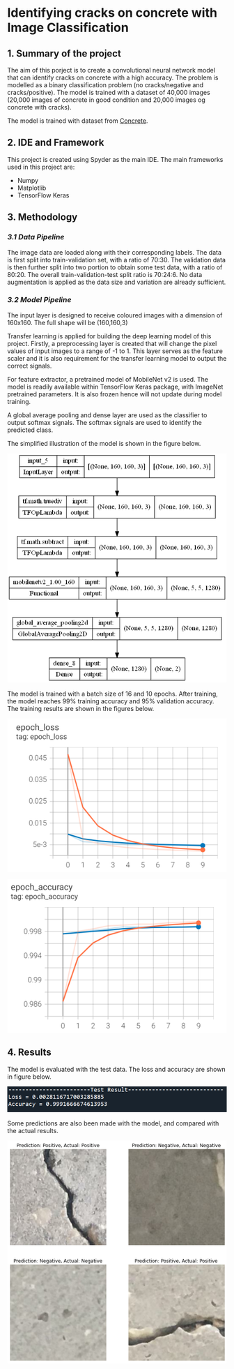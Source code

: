 # Identifying cracks on concrete with Image Classification

## 1. Summary of the project
The aim of this porject is to create a convolutional neural network model that can identify cracks on concrete with a high accuracy.
The problem is modelled as a binary classification problem (no cracks/negative and cracks/positive). 
The model is trained with a dataset of 40,000 images (20,000 images of concrete in good condition and 20,000 images og concrete with cracks).

The model is trained with dataset from [Concrete](https://data.mendeley.com/datasets/5y9wdsg2zt/2).

## 2. IDE and Framework
This project is created using Spyder as the main IDE. The main frameworks used in this project are:
- Numpy
- Matplotlib
- TensorFlow Keras

## 3. Methodology

### _3.1 Data Pipeline_
The image data are loaded along with their corresponding labels. The data is first split into train-validation set, with a ratio of 70:30.
The validation data is then further split into two portion to obtain some test data, with a ratio of 80:20. The overall train-validation-test
split ratio is 70:24:6. No data augmentation is applied as the data size and variation are already sufficient.

### _3.2 Model Pipeline_
The input layer is designed to receive coloured images with a dimension of 160x160. The full shape will be (160,160,3)

Transfer learning is applied for building the deep learning model of this project. Firstly, a preprocessing layer is created that will change the pixel values of input images to a range of -1 to 1. 
This layer serves as the feature scaler and it is also requirement for the transfer learning model to output the correct signals.

For feature extractor, a pretrained model of MobileNet v2 is used. The model is readily available within TensorFlow Keras package, with ImageNet pretrained parameters.
It is also frozen hence will not update during model training.

A global average pooling and dense layer are used as the classifier to output softmax signals. The softmax signals are used to identify the predicted class.

The simplified illustration of the model is shown in the figure below.

![alt text](https://github.com/paan234/AI05-repo-3/blob/main/Image/Model.png )

The model is trained with a batch size of 16 and 10 epochs. After training, the model reaches 99% training accuracy and 95% validation accuracy. 
The training results are shown in the figures below.

![alt text](https://github.com/paan234/AI05-repo-3/blob/main/Image/loss_graph.png)

![alt text](https://github.com/paan234/AI05-repo-3/blob/main/Image/accuracy_graph.png)

## 4. Results
The model is evaluated with the test data. The loss and accuracy are shown in figure below.

![alt text](https://github.com/paan234/AI05-repo-3/blob/main/Image/Test_result.png)

Some predictions are also been made with the model, and compared with the actual results.

![alt text](https://github.com/paan234/AI05-repo-3/blob/main/Image/Result.png)
